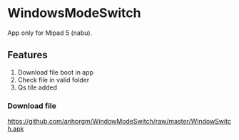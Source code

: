 # WindowsModeSwitch
App only for Mipad 5 (nabu).
## Features
1. Download file boot in app
2. Check file in valid folder
3. Qs tile added
### Download file
https://github.com/anhprgm/WindowModeSwitch/raw/master/WindowSwitch.apk

